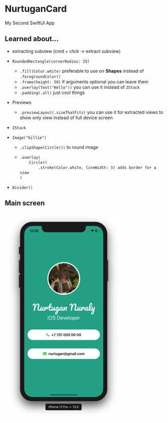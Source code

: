 # NurtuganCard
My Second SwiftUI App

## Learned about...
+ extracting subview (cmd + click -> extract subview)
+ `RoundedRectangle(cornerRadius: 25)`
  - `.fill(Color.white)` preferable to use on __Shapes__ instead of `.foregroundColor()`
  - `.frame(height: 50)` if arguments optional you can leave them
  - `.overlay(Text("Hello"))` you can use it instead of `ZStack`
  - `.padding(.all)` just cool things
  
+ Previews
  - `.previewLayout(.sizeThatFits)` you can use it for extracted views to show only view instead of full device screen
  
+ `ZStack`
+ `Image("billie")`
  - `.clipShape(Circle())` to round image
  - ```
    .overlay(
        Circle()
            .stroke(Color.white, lineWidth: 5) adds border for a view
    )
    ```
+ `Divider()`

## Main screen
<img src="https://github.com/nurtugan/NurtuganCard/blob/master/Screen%20Shot%202020-03-24%20at%2012.25.15%20AM.png" alt="" width="371" height="648">
